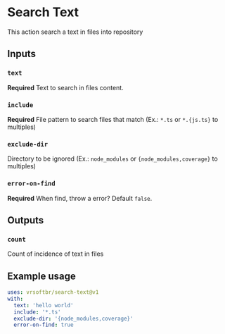 # Search Text
This action search a text in files into repository


## Inputs

### `text`

**Required** Text to search in files content.

### `include`

**Required** File pattern to search files that match (Ex.: `*.ts` or `*.{js.ts}` to multiples)

### `exclude-dir`

Directory to be ignored (Ex.: `node_modules` or `{node_modules,coverage}` to multiples)

### `error-on-find`

**Required** When find, throw a error?  Default `false`.

## Outputs

### `count`

Count of incidence of text in files

## Example usage

```yaml
uses: vrsoftbr/search-text@v1
with:
  text: 'hello world'
  include: '*.ts'
  exclude-dir: '{node_modules,coverage}'
  error-on-find: true
```

